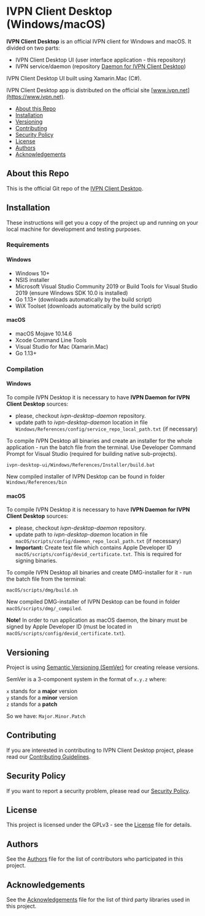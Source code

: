 # IVPN Client Desktop (Windows/macOS)

**IVPN Client Desktop** is an official IVPN client for Windows and macOS.
It divided on two parts:
  - IVPN Client Desktop UI (user interface application - this repository)
  - IVPN service/daemon (repository [Daemon for IVPN Client Desktop](https://github.com/ivpn/desktop-app-daemon))

IVPN Client Desktop UI built using Xamarin.Mac (C#).

IVPN Client Desktop app is distributed on the official site [www.ivpn.net](https://www.ivpn.net).  

* [About this Repo](#about-repo)
* [Installation](#installation)
* [Versioning](#versioning)
* [Contributing](#contributing)
* [Security Policy](#security)
* [License](#license)
* [Authors](#Authors)
* [Acknowledgements](#acknowledgements)

<a name="about-repo"></a>
## About this Repo

This is the official Git repo of the [IVPN Client Desktop](https://github.com/ivpn/desktop-app-ui).

<a name="installation"></a>
## Installation

These instructions will get you a copy of the project up and running on your local machine for development and testing purposes.

### Requirements

#### Windows

  - Windows 10+
  - NSIS installer
  - Microsoft Visual Studio Community 2019 or Build Tools for Visual Studio 2019
    (ensure Windows SDK 10.0 is installed)
  - Go 1.13+ (downloads automatically by the build script)
  - WiX Toolset (downloads automatically by the build script)

#### macOS

  - macOS Mojave 10.14.6
  - Xcode Command Line Tools
  - Visual Studio for Mac (Xamarin.Mac)
  - Go 1.13+

### Compilation

#### Windows

To compile IVPN Desktop it is necessary to have **IVPN Daemon for IVPN Client Desktop** sources:

  - please, checkout *ivpn-desktop-daemon* repository.
  - update path to *ivpn-desktop-daemon* location in file `Windows/References/config/service_repo_local_path.txt` (if necessary)

To compile IVPN Desktop all binaries and create an installer for the whole application - run the batch file from the terminal. Use Developer Command Prompt for Visual Studio (required for building native sub-projects).
```
ivpn-desktop-ui/Windows/References/Installer/build.bat
```
New compiled installer of IVPN Desktop can be found in folder `Windows/References/bin`

#### macOS

To compile IVPN Desktop it is necessary to have **IVPN Daemon for IVPN Client Desktop** sources:

  - please, checkout *ivpn-desktop-daemon* repository.
  - update path to *ivpn-desktop-daemon* location in file `macOS/scripts/config/daemon_repo_local_path.txt` (if necessary)
  - **Important:** Create text file which contains Apple Developer ID `macOS/scripts/config/devid_certificate.txt`. This is required for signing binaries.

To compile IVPN Desktop all binaries and create DMG-installer for it - run the batch file from the terminal:
```
macOS/scripts/dmg/build.sh
```
New compiled DMG-installer of IVPN Desktop can be found in folder `macOS/scripts/dmg/_compiled`.

**Note!** In order to run application as macOS daemon, the binary must be signed by Apple Developer ID (must be located in `macOS/scripts/config/devid_certificate.txt`).

<a name="versioning"></a>
## Versioning

Project is using [Semantic Versioning (SemVer)](https://semver.org) for creating release versions.

SemVer is a 3-component system in the format of `x.y.z` where:

`x` stands for a **major** version  
`y` stands for a **minor** version  
`z` stands for a **patch**

So we have: `Major.Minor.Patch`

<a name="contributing"></a>
## Contributing

If you are interested in contributing to IVPN Client Desktop project, please read our [Contributing Guidelines](/.github/CONTRIBUTING.md).

<a name="security"></a>
## Security Policy

If you want to report a security problem, please read our [Security Policy](/.github/SECURITY.md).

<a name="license"></a>
## License

This project is licensed under the GPLv3 - see the [License](/LICENSE.md) file for details.

<a name="Authors"></a>
## Authors

See the [Authors](/AUTHORS) file for the list of contributors who participated in this project.

<a name="acknowledgements"></a>
## Acknowledgements

See the [Acknowledgements](/ACKNOWLEDGEMENTS.md) file for the list of third party libraries used in this project.
